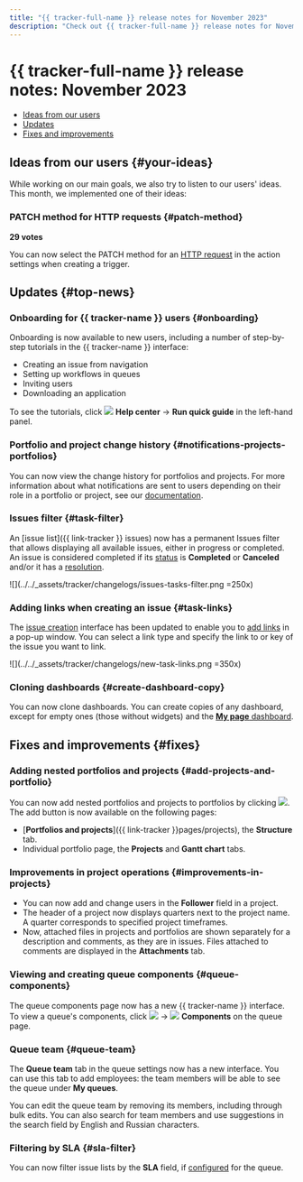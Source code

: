 ```yaml
---
title: "{{ tracker-full-name }} release notes for November 2023"
description: "Check out {{ tracker-full-name }} release notes for November 2023."
---
```


# {{ tracker-full-name }} release notes: November 2023

* [Ideas from our users](#your-ideas)
* [Updates](#top-news)
* [Fixes and improvements](#fixes)

## Ideas from our users {#your-ideas}


While working on our main goals, we also try to listen to our users' ideas. This month, we implemented one of their ideas:


### PATCH method for HTTP requests {#patch-method}

**29 votes**

You can now select the PATCH method for an [HTTP request](../user/set-action.md#create-http) in the action settings when creating a trigger.

## Updates {#top-news}


### Onboarding for {{ tracker-name }} users {#onboarding}

Onboarding is now available to new users, including a number of step-by-step tutorials in the {{ tracker-name }} interface:

* Creating an issue from navigation
* Setting up workflows in queues
* Inviting users
* Downloading an application

To see the tutorials, click ![](../../_assets/console-icons/circle-question.svg) **Help center** → **Run quick guide** in the left-hand panel.


### Portfolio and project change history {#notifications-projects-portfolios}

You can now view the change history for portfolios and projects. For more information about what notifications are sent to users depending on their role in a portfolio or project, see our [documentation](../user/notifications-projects-portfolios.md).

### Issues filter {#task-filter}

An [issue list]({{ link-tracker }} issues) now has a permanent Issues filter that allows displaying all available issues, either in progress or completed. An issue is considered completed if its [status](../manager/workflow-status-edit.md#status-types) is **Completed** or **Canceled** and/or it has a [resolution](../manager/create-resolution.md).

![](../../_assets/tracker/changelogs/issues-tasks-filter.png =250x)

### Adding links when creating an issue {#task-links}

The [issue creation](../user/create-ticket.md) interface has been updated to enable you to [add links](../user/ticket-links.md) in a pop-up window. You can select a link type and specify the link to or key of the issue you want to link.

![](../../_assets/tracker/changelogs/new-task-links.png =350x)

### Cloning dashboards {#create-dashboard-copy}

You can now clone dashboards. You can create copies of any dashboard, except for empty ones (those without widgets) and the [**My page** dashboard](../user/startpage.md#my-page).

## Fixes and improvements {#fixes}


### Adding nested portfolios and projects {#add-projects-and-portfolio}

You can now add nested portfolios and projects to portfolios by clicking ![](../../_assets/console-icons/plus.svg). The add button is now available on the following pages:
* [**Portfolios and projects**]({{ link-tracker }}pages/projects), the **Structure** tab.
* Individual portfolio page, the **Projects** and **Gantt chart** tabs.

### Improvements in project operations {#improvements-in-projects}

* You can now add and change users in the **Follower** field in a project.
* The header of a project now displays quarters next to the project name. A quarter corresponds to specified project timeframes.
* Now, attached files in projects and portfolios are shown separately for a description and comments, as they are in issues. Files attached to comments are displayed in the **Attachments** tab.

### Viewing and creating queue components {#queue-components}

The queue components page now has a new {{ tracker-name }} interface. To view a queue's components, click ![](../../_assets/console-icons/ellipsis.svg) → ![](../../_assets/console-icons/tags.svg) **Components** on the queue page.

### Queue team {#queue-team}

The **Queue team** tab in the queue settings now has a new interface. You can use this tab to add employees: the team members will be able to see the queue under **My queues**.

You can edit the queue team by removing its members, including through bulk edits. You can also search for team members and use suggestions in the search field by English and Russian characters.

### Filtering by SLA {#sla-filter}

You can now filter issue lists by the **SLA** field, if [configured](../manager/sla.md) for the queue.
